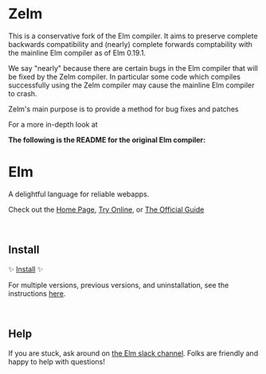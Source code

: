 # Zelm

This is a conservative fork of the Elm compiler. It aims to preserve complete
backwards compatibility and (nearly) complete forwards comptability with the
mainline Elm compiler as of Elm 0.19.1.

We say "nearly" because there are certain bugs in the Elm compiler that will be
fixed by the Zelm compiler. In particular some code which compiles successfully
using the Zelm compiler may cause the mainline Elm compiler to crash.

Zelm's main purpose is to provide a method for bug fixes and patches 

For a more in-depth look at 

**The following is the README for the original Elm compiler:**

# Elm

A delightful language for reliable webapps.

Check out the [Home Page](http://elm-lang.org/), [Try Online](http://elm-lang.org/try), or [The Official Guide](http://guide.elm-lang.org/)


<br>

## Install

✨ [Install](https://guide.elm-lang.org/install/elm.html) ✨

For multiple versions, previous versions, and uninstallation, see the instructions [here](https://github.com/elm/compiler/blob/master/installers/README.md).

<br>

## Help

If you are stuck, ask around on [the Elm slack channel][slack]. Folks are friendly and happy to help with questions!

[slack]: http://elmlang.herokuapp.com/
